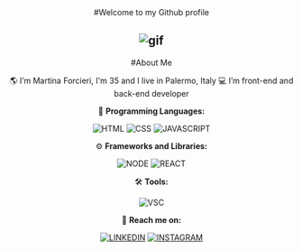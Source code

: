 <div align="center"
👋 Hi, I’m @MartinaForcieri

#Welcome to my Github profile

![gif](https://www.codemotion.com/magazine/wp-content/uploads/2023/01/iStock-1304570729-896x504.jpg)
---

#About Me
  
 🌎 I’m Martina Forcieri, I'm 35 and I live in Palermo, Italy
 💻 I’m front-end and back-end developer


🚀 **Programming Languages:**

![HTML](https://img.shields.io/badge/HTML-E34F26?logo=html5&logoColor=white&style=for-the-badge)
![CSS](https://img.shields.io/badge/CSS-1572B6?logo=css3&logoColor=white&style=for-the-badge)
![JAVASCRIPT](https://img.shields.io/badge/JavaScript-F7DF1f?logo=javascript&logoColor=white&style=for-the-badge)

⚙️ **Frameworks and Libraries:**

![NODE](https://img.shields.io/badge/node.js-6DA55F?style=for-the-badge&logo=node.js&logoColor=white)
![REACT](https://img.shields.io/badge/react-%2320232a.svg?style=for-the-badge&logo=react&logoColor=%2361DAFB)

🛠️ **Tools:**

![VSC](https://img.shields.io/badge/Visual%20Studio%20Code-0078d7.svg?style=for-the-badge&logo=visual-studio-code&logoColor=white)

👋 **Reach me on:**

<a href="https://www.linkedin.com/in/martina-forcieri-82257b203/"><img src="https://img.shields.io/badge/LinkedIn-blue?logo=linkedin&logoColor=white&style=for-the-badge" alt="LINKEDIN"></a>
<a href="https://www.instagram.com/marti.fo_/"><img src="https://img.shields.io/badge/INSTAGRAM-ee82ee?logo=instagram&logoColor=white&style=for-the-badge" alt="INSTAGRAM"></a>
<!---
MartinaForcieri/MartinaForcieri is a ✨ special ✨ repository because its `README.md` (this file) appears on your GitHub profile.
You can click the Preview link to take a look at your changes.
--->
